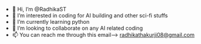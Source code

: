 - 👋 Hi, I’m @RadhikaST
- 👀 I’m interested in coding for AI building and other sci-fi stuffs
- 🌱 I’m currently learning python 
- 💞️ I’m looking to collaborate on any AI related coding
- 📫 You can reach me through this email--> radhikathakurji08@gmail.com

<!---
RadhikaST/RadhikaST is a ✨ special ✨ repository because its `README.md` (this file) appears on your GitHub profile.
You can click the Preview link to take a look at your changes.
--->
